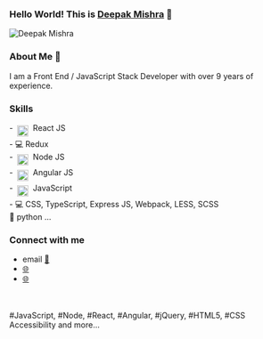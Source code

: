 
### Hello World! This is [Deepak Mishra](https://www.deepakmishra.com/) 👋

<p align="left"> 
	<img src="https://komarev.com/ghpvc/?username=deepak-mishra&color=blue" alt="Deepak Mishra" /> 
</p>


### About Me 🚀
I am a Front End / JavaScript Stack Developer with over 9 years of experience.


###  Skills 

<p>
- <img src="https://raw.githubusercontent.com/deepak-mishra/topics/javascript/reactjs.svg" alt="Node JS" height="20" style="vertical-align:top; margin:4px"> React JS<br>
- 💻 Redux<br>
- <img src="https://raw.githubusercontent.com/deepak-mishra/topics/javascript/nodejs.svg" alt="Node JS" height="20" style="vertical-align:top; margin:4px"> Node JS <br>
- <img src="https://raw.githubusercontent.com/deepak-mishra/topics/javascript/angular.svg" alt="Angular" height="20" style="vertical-align:top; margin:4px"> Angular JS<br>
- <img src="https://raw.githubusercontent.com/deepak-mishra/topics/javascript/javascript.svg" alt="Javascript" height="20" style="vertical-align:top; margin:4px"> JavaScript<br>
- 💻 CSS, TypeScript, Express JS, Webpack, LESS, SCSS<br>
🌱 python ...
</p>


### Connect with me 
- email [💬](mailto:hello@deepakmishra.com)
- [🌐](https://www.linkedin.com/in/ptdeepakmishra/)
- [🌐](https://www.deepakmishra.com)

<br>
<br>
#JavaScript, #Node, #React, #Angular, #jQuery, #HTML5, #CSS Accessibility and more…




